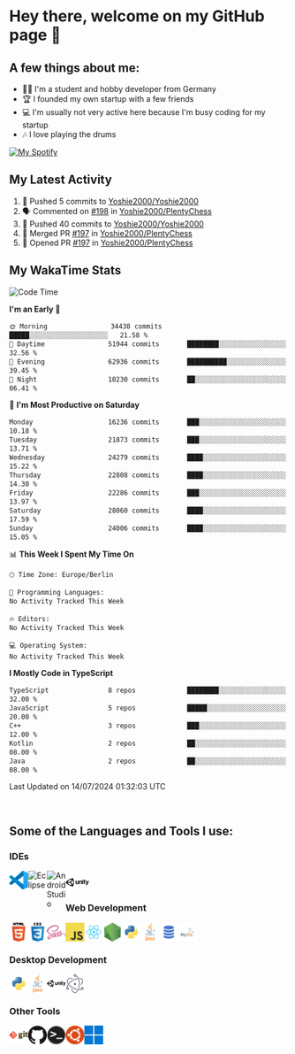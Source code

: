# Hey there, welcome on my GitHub page 👋

## A few things about me:
- 👨‍🎓 I'm a student and hobby developer from Germany
- 🏆 I founded my own startup with a few friends
- 💻 I'm usually not very active here because I'm busy coding for my startup
- 🎶 I love playing the drums

<a href="https://open.spotify.com/user/an75m500xzpxqh37jf22311tq?si=fZiwARv4QECC8fG-W5eKSw">
<img alt="My Spotify" src="https://novatorem.yoshie2000.vercel.app/api/spotify"/>
</a>

## My Latest Activity

<!--START_SECTION:activity-->
1. 🚀 Pushed 5 commits to [Yoshie2000/Yoshie2000](https://github.com/Yoshie2000/Yoshie2000)
2. 🗣 Commented on [#198](https://github.com/Yoshie2000/PlentyChess/issues/198) in [Yoshie2000/PlentyChess](https://github.com/Yoshie2000/PlentyChess)
3. 🚀 Pushed 40 commits to [Yoshie2000/Yoshie2000](https://github.com/Yoshie2000/Yoshie2000)
4. 🎉 Merged PR [#197](https://github.com/Yoshie2000/PlentyChess/pull/197) in [Yoshie2000/PlentyChess](https://github.com/Yoshie2000/PlentyChess)
5. 💪 Opened PR [#197](https://github.com/Yoshie2000/PlentyChess/pull/197) in [Yoshie2000/PlentyChess](https://github.com/Yoshie2000/PlentyChess)
<!--END_SECTION:activity-->

## My WakaTime Stats
<!--START_SECTION:waka-->
![Code Time](http://img.shields.io/badge/Code%20Time-674%20hrs%2032%20mins-blue)

**I'm an Early 🐤** 

```text
🌞 Morning                34438 commits       █████░░░░░░░░░░░░░░░░░░░░   21.58 % 
🌆 Daytime                51944 commits       ████████░░░░░░░░░░░░░░░░░   32.56 % 
🌃 Evening                62936 commits       ██████████░░░░░░░░░░░░░░░   39.45 % 
🌙 Night                  10230 commits       ██░░░░░░░░░░░░░░░░░░░░░░░   06.41 % 
```
📅 **I'm Most Productive on Saturday** 

```text
Monday                   16236 commits       ███░░░░░░░░░░░░░░░░░░░░░░   10.18 % 
Tuesday                  21873 commits       ███░░░░░░░░░░░░░░░░░░░░░░   13.71 % 
Wednesday                24279 commits       ████░░░░░░░░░░░░░░░░░░░░░   15.22 % 
Thursday                 22808 commits       ████░░░░░░░░░░░░░░░░░░░░░   14.30 % 
Friday                   22286 commits       ███░░░░░░░░░░░░░░░░░░░░░░   13.97 % 
Saturday                 28060 commits       ████░░░░░░░░░░░░░░░░░░░░░   17.59 % 
Sunday                   24006 commits       ████░░░░░░░░░░░░░░░░░░░░░   15.05 % 
```


📊 **This Week I Spent My Time On** 

```text
🕑︎ Time Zone: Europe/Berlin

💬 Programming Languages: 
No Activity Tracked This Week

🔥 Editors: 
No Activity Tracked This Week

💻 Operating System: 
No Activity Tracked This Week
```

**I Mostly Code in TypeScript** 

```text
TypeScript               8 repos             ████████░░░░░░░░░░░░░░░░░   32.00 % 
JavaScript               5 repos             █████░░░░░░░░░░░░░░░░░░░░   20.00 % 
C++                      3 repos             ███░░░░░░░░░░░░░░░░░░░░░░   12.00 % 
Kotlin                   2 repos             ██░░░░░░░░░░░░░░░░░░░░░░░   08.00 % 
Java                     2 repos             ██░░░░░░░░░░░░░░░░░░░░░░░   08.00 % 
```




 Last Updated on 14/07/2024 01:32:03 UTC
<!--END_SECTION:waka-->
</details>

<!--<details>
  <summary>:zap: GitHub Stats</summary>

  <br />

  <a href="https://github.com/Yoshie2000">
  <img align="left" alt="My Github Stats" src="https://github-readme-stats.yoshie2000.vercel.app/api?username=Yoshie2000&show_icons=true" />
  </a>

  <br />
  <br />
  <br />
  <br />
  <br />
  <br />
  <br />
  <br />
  <br />

  <a href="https://github.com/Yoshie2000">
  <img align="left" alt="My Most Used Languages" src="https://github-readme-stats.yoshie2000.vercel.app/api/top-langs/?username=Yoshie2000&show_icons=true&layout=compact">
  </a>

  <br />
  <br />
  <br />
  <br />
  <br />
  <br />
  <br />
  <br />

</details>

<details>

  <summary>:zap: My Favourite Projects</summary>

  <br />

  <a href="https://github.com/Yoshie2000/Battleship">
  <img align="left" alt="Battleship" src="https://github-readme-stats.yoshie2000.vercel.app/api/pin/?username=Yoshie2000&repo=Battleship">
  </a>

  <br />
  <br />
  <br />
  <br />
  <br />
  <br />
  <br />

  <a href="https://github.com/Yoshie2000/Pathfinding-Visualizer">
  <img align="left" alt="Pathfinding Visualizer" src="https://github-readme-stats.yoshie2000.vercel.app/api/pin/?username=Yoshie2000&repo=Pathfinding-Visualizer">
  </a>

  <br />
  <br />
  <br />
  <br />
  <br />
  <br />

</details>-->

<br />

## Some of the Languages and Tools I use:

### IDEs

<img align="left" alt="Visual Studio Code" width="34px" src="https://raw.githubusercontent.com/github/explore/80688e429a7d4ef2fca1e82350fe8e3517d3494d/topics/visual-studio-code/visual-studio-code.png" />
<img align="left" alt="Eclipse" width="34px" src="https://img.utdstc.com/icons/eclipse-windows.png:l">
<img align="left" alt="Android Studio" width="34px" src="https://itfort.ae/wp-content/uploads/2020/11/1200px-Android_Studio_icon.svg.png">
<img align="left" alt="Unity" width="42px" src="https://raw.githubusercontent.com/github/explore/80688e429a7d4ef2fca1e82350fe8e3517d3494d/topics/unity/unity.png">

<br />
<br />

### Web Development

<img align="left" alt="HTML5" width="34px" src="https://raw.githubusercontent.com/github/explore/80688e429a7d4ef2fca1e82350fe8e3517d3494d/topics/html/html.png" />
<img align="left" alt="CSS3" width="34px" src="https://raw.githubusercontent.com/github/explore/80688e429a7d4ef2fca1e82350fe8e3517d3494d/topics/css/css.png" />
<img align="left" alt="Sass" width="34px" src="https://raw.githubusercontent.com/github/explore/80688e429a7d4ef2fca1e82350fe8e3517d3494d/topics/sass/sass.png" />
<img align="left" alt="JavaScript" width="34px" src="https://raw.githubusercontent.com/github/explore/80688e429a7d4ef2fca1e82350fe8e3517d3494d/topics/javascript/javascript.png" />
<img align="left" alt="React" width="34px" src="https://raw.githubusercontent.com/github/explore/80688e429a7d4ef2fca1e82350fe8e3517d3494d/topics/react/react.png" />
<img align="left" alt="Node.js" width="34px" src="https://raw.githubusercontent.com/github/explore/80688e429a7d4ef2fca1e82350fe8e3517d3494d/topics/nodejs/nodejs.png" />
<img align="left" alt="Python" width="34px" src="https://raw.githubusercontent.com/github/explore/80688e429a7d4ef2fca1e82350fe8e3517d3494d/topics/python/python.png">
<img align="left" alt="Java" width="34px" src="https://raw.githubusercontent.com/github/explore/80688e429a7d4ef2fca1e82350fe8e3517d3494d/topics/java/java.png">
<img align="left" alt="SQL" width="34px" src="https://raw.githubusercontent.com/github/explore/80688e429a7d4ef2fca1e82350fe8e3517d3494d/topics/sql/sql.png" />
<img align="left" alt="MySQL" width="34px" src="https://raw.githubusercontent.com/github/explore/80688e429a7d4ef2fca1e82350fe8e3517d3494d/topics/mysql/mysql.png" />

<br />
<br />

### Desktop Development

<img align="left" alt="Python" width="34px" src="https://raw.githubusercontent.com/github/explore/80688e429a7d4ef2fca1e82350fe8e3517d3494d/topics/python/python.png">
<img align="left" alt="Java" width="34px" src="https://raw.githubusercontent.com/github/explore/80688e429a7d4ef2fca1e82350fe8e3517d3494d/topics/java/java.png">
<img align="left" alt="Unity" width="34px" src="https://raw.githubusercontent.com/github/explore/80688e429a7d4ef2fca1e82350fe8e3517d3494d/topics/unity/unity.png">
<img align="left" alt="Electron.js" width="34px" src="https://raw.githubusercontent.com/github/explore/80688e429a7d4ef2fca1e82350fe8e3517d3494d/topics/electron/electron.png">

<br />
<br />

### Other Tools

<img align="left" alt="Git" width="34px" src="https://raw.githubusercontent.com/github/explore/80688e429a7d4ef2fca1e82350fe8e3517d3494d/topics/git/git.png" />
<img align="left" alt="GitHub" width="34px" src="https://raw.githubusercontent.com/github/explore/78df643247d429f6cc873026c0622819ad797942/topics/github/github.png" />
<img align="left" alt="Terminal" width="34px" src="https://raw.githubusercontent.com/github/explore/80688e429a7d4ef2fca1e82350fe8e3517d3494d/topics/terminal/terminal.png" />
<img align="left" alt="Ubuntu" width=34px" src="https://raw.githubusercontent.com/github/explore/80688e429a7d4ef2fca1e82350fe8e3517d3494d/topics/ubuntu/ubuntu.png" />
<img align="left" alt="Windows" width=34px" src="https://raw.githubusercontent.com/github/explore/80688e429a7d4ef2fca1e82350fe8e3517d3494d/topics/windows/windows.png" />

